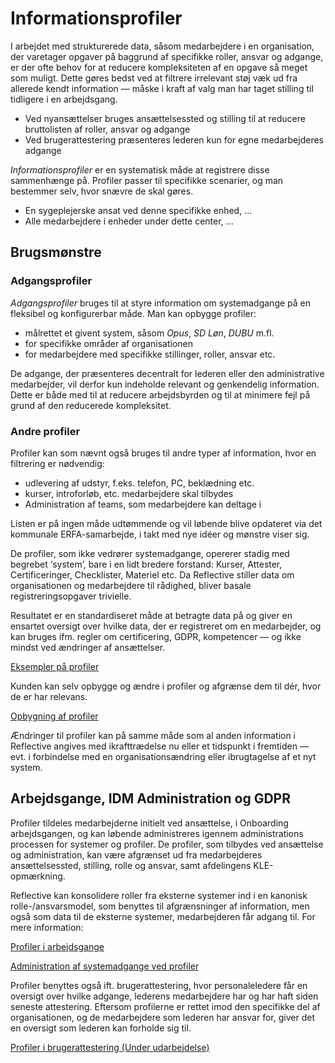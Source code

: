 # Informationsprofiler

I arbejdet med strukturerede data, såsom medarbejdere i en organisation, der
varetager opgaver på baggrund af specifikke roller, ansvar og adgange, er der
ofte behov for at reducere kompleksiteten af en opgave så meget som muligt. Dette
gøres bedst ved at filtrere irrelevant støj væk ud fra allerede kendt information
— måske i kraft af valg man har taget stilling til tidligere i en arbejdsgang.

- Ved nyansættelser bruges ansættelsessted og stilling til at reducere
  bruttolisten af roller, ansvar og adgange
- Ved brugerattestering præsenteres lederen kun for egne medarbejderes adgange

_Informationsprofiler_ er en systematisk måde at registrere disse sammenhænge
på. Profiler passer til specifikke scenarier, og man bestemmer selv, hvor snævre
de skal gøres.

- En sygeplejerske ansat ved denne specifikke enhed, ...
- Alle medarbejdere i enheder under dette center, ...

## Brugsmønstre

### Adgangsprofiler

_Adgangsprofiler_ bruges til at styre information om systemadgange på en
fleksibel og konfigurerbar måde. Man kan opbygge profiler:

- målrettet et givent system, såsom _Opus_, _SD Løn_, _DUBU_ m.fl.
- for specifikke områder af organisationen
- for medarbejdere med specifikke stillinger, roller, ansvar etc.

De adgange, der præsenteres decentralt for lederen eller den administrative
medarbejder, vil derfor kun indeholde relevant og genkendelig information. Dette
er både med til at reducere arbejdsbyrden og til at minimere fejl på grund af den
reducerede kompleksitet.

### Andre profiler

Profiler kan som nævnt også bruges til andre typer af information, hvor en
filtrering er nødvendig:

- udlevering af udstyr, f.eks. telefon, PC, beklædning etc.
- kurser, introforløb, etc. medarbejdere skal tilbydes
- Administration af teams, som medarbejdere kan deltage i

Listen er på ingen måde udtømmende og vil løbende blive opdateret via det
kommunale ERFA-samarbejde, i takt med nye idéer og mønstre viser sig.

De profiler, som ikke vedrører systemadgange, opererer stadig med begrebet
‘system’, bare i en lidt bredere forstand: Kurser, Attester, Certificeringer,
Checklister, Materiel etc. Da Reflective stiller data om organisationen og
medarbejdere til rådighed, bliver basale registreringsopgaver trivielle.

Resultatet er en standardiseret måde at betragte data på og giver en ensartet
oversigt over hvilke data, der er registreret om en medarbejder, og kan bruges
ifm. regler om certificering, GDPR, kompetencer — og ikke mindst ved ændringer af
ansættelser.

[Eksempler på profiler](profiles/examples.md)

Kunden kan selv opbygge og ændre i profiler og afgrænse dem til dér, hvor de er
har relevans.

[Opbygning af profiler](profiles/profile-editor.md)

Ændringer til profiler kan på samme måde som al anden information i Reflective
angives med ikrafttrædelse nu eller et tidspunkt i fremtiden — evt. i forbindelse
med en organisationsændring eller ibrugtagelse af et nyt system.

## Arbejdsgange, IDM Administration og GDPR

Profiler tildeles medarbejderne initielt ved ansættelse, i Onboarding
arbejdsgangen, og kan løbende administreres igennem administrations processen for
systemer og profiler. De profiler, som tilbydes ved ansættelse og administration,
kan være afgrænset ud fra medarbejderes ansættelsessted, stilling, rolle og
ansvar, samt afdelingens KLE-opmærkning.

Reflective kan konsolidere roller fra eksterne systemer ind i en kanonisk
rolle-/ansvarsmodel, som benyttes til afgrænsninger af information, men også som
data til de eksterne systemer, medarbejderen får adgang til. For mere
information:

[Profiler i arbejdsgange](profiles/profiles-in-processes.md)

[Administration af systemadgange ved profiler](profiles/profiles-administration.md)

Profiler benyttes også ift. brugerattestering, hvor personaleledere får en
oversigt over hvilke adgange, lederens medarbejdere har og har haft siden
seneste attestering. Eftersom profilerne er rettet imod den specifikke del af
organisationen, og de medarbejdere som lederen har ansvar for, giver det en
oversigt som lederen kan forholde sig til.

[Profiler i brugerattestering (Under udarbejdelse)](profiles/profiles-in-gdpr.md)
